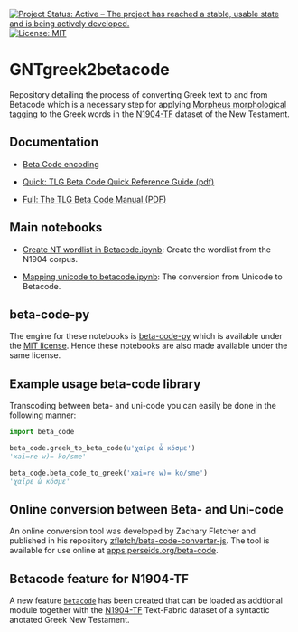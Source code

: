 [![Project Status: Active – The project has reached a stable, usable state and is being actively developed.](https://www.repostatus.org/badges/latest/active.svg)](https://www.repostatus.org/#active) [![License: MIT](https://img.shields.io/badge/License-MIT-yellow.svg)](https://opensource.org/licenses/MIT)

# GNTgreek2betacode

Repository detailing the process of converting Greek text to and from Betacode which is a necessary step for applying [Morpheus morphological tagging](https://github.com/perseids-tools/morpheus) to the Greek words in the [N1904-TF](https://centerblc.github.io/N1904/) dataset of the New Testament.

## Documentation

 - [Beta Code encoding](https://stephanus.tlg.uci.edu/encoding.php)

 - [Quick: TLG Beta Code Quick Reference Guide (pdf)](https://stephanus.tlg.uci.edu/encoding/quickbeta.pdf)

 - [Full: The TLG Beta Code Manual (PDF)](https://stephanus.tlg.uci.edu/encoding/BCM.pdf)

## Main notebooks

 - [Create NT wordlist in Betacode.ipynb](create_NT_wordlist_in_Betacode.ipynb): Create the wordlist from the N1904 corpus.

 - [Mapping unicode to betacode.ipynb](mapping_unicode_to_betacode.ipynb): The conversion from Unicode to Betacode.

## beta-code-py

The engine for these notebooks is [beta-code-py](https://github.com/perseids-tools/beta-code-py) which is available under the [MIT license](https://github.com/perseids-tools/beta-code-py?tab=MIT-1-ov-file). Hence these notebooks are also made available under the same license.

## Example usage beta-code library

Transcoding between beta- and uni-code you can easily be done in the following manner:

```python
import beta_code

beta_code.greek_to_beta_code(u'χαῖρε ὦ κόσμε')
'xai=re w)= ko/sme'

beta_code.beta_code_to_greek('xai=re w)= ko/sme')
'χαῖρε ὦ κόσμε'
```

## Online conversion between Beta- and Uni-code

An online conversion tool was developed by Zachary Fletcher and published in his repository [zfletch/beta-code-converter-js](https://github.com/zfletch/beta-code-converter-js). The tool is available for use online at [apps.perseids.org/beta-code](https://apps.perseids.org/beta-code/).

## Betacode feature for N1904-TF 

A new feature [`betacode`](https://github.com/tonyjurg/N1904addons) has been created that can be loaded as addtional module together with the [N1904-TF](https://centerblc.github.io/N1904/) Text-Fabric dataset of a syntactic anotated Greek New Testament.
